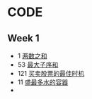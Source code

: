 # CODE

## Week 1

+ 1 [两数之和](https://leetcode-cn.com/problems/two-sum/)
+ 53 [最大子序和](https://leetcode-cn.com/problems/maximum-subarray/)
+ 121 [买卖股票的最佳时机](https://leetcode-cn.com/problems/best-time-to-buy-and-sell-stock/)
+ 11 [盛最多水的容器](https://leetcode-cn.com/problems/container-with-most-water/)
+ 
